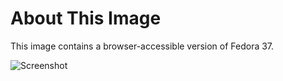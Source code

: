 # About This Image

This image contains a browser-accessible version of Fedora 37.

![Screenshot][Image_Screenshot]

[Image_Screenshot]: https://info.kasmweb.com/hubfs/dockerhub/fedora-37-core.png "Image Screenshot"
